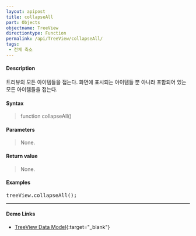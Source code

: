 ```yaml
---
layout: apipost
title: collapseAll
part: Objects
objectname: TreeView
directiontype: Function
permalink: /api/TreeView/collapseAll/
tags:
 - 전체 축소
---
```



#### Description

 트리뷰의 모든 아이템들을 접는다. 화면에 표시되는 아이템들 뿐 아니라 포함되어 있는 모든 아이템들을 접는다.  

#### Syntax

> function collapseAll()  

#### Parameters

> None.

#### Return value

> None.

#### Examples 

<pre class="prettyprint">
treeView.collapseAll();
</pre>

---

#### Demo Links

* [TreeView Data Model](http://demo.realgrid.net/Demo/TreeDataModel){:target="_blank"}   
